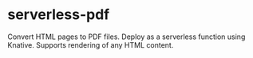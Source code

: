 # serverless-pdf
Convert HTML pages to PDF files. Deploy as a serverless function using Knative. Supports rendering of any HTML content.
